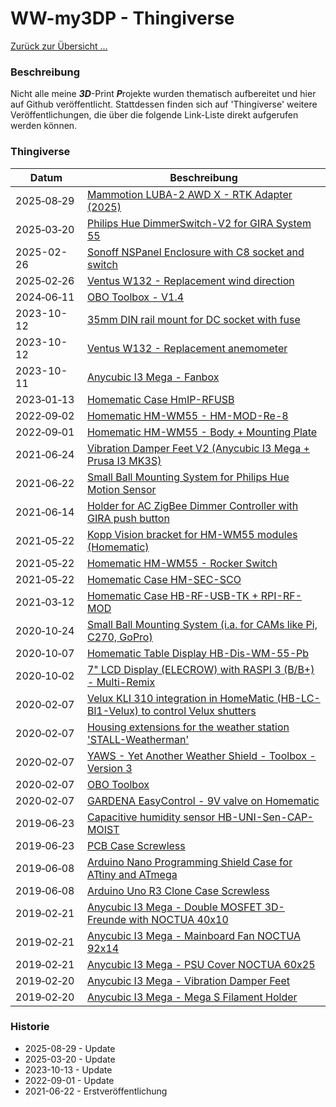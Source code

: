 # WW-my3DP - Thingiverse

[Zurück zur Übersicht ...](../README.md)

### Beschreibung
Nicht alle meine <b>_3D_</b>-Print <b>_P_</b>rojekte wurden thematisch aufbereitet und hier auf Github veröffentlicht. Stattdessen finden sich auf 'Thingiverse' weitere Veröffentlichungen, die über die folgende Link-Liste direkt aufgerufen werden können.

### Thingiverse

 | **Datum** | **Beschreibung** |
 | --- | --- |
 | 2025‑08‑29 | [Mammotion LUBA-2 AWD X - RTK Adapter (2025)](https://www.thingiverse.com/thing:7130815) | 
 | 2025‑03‑20 | [Philips Hue DimmerSwitch-V2 for GIRA System 55](https://www.thingiverse.com/thing:6985498) | 
 | 2025-02-26 | [Sonoff NSPanel Enclosure with C8 socket and switch](https://www.thingiverse.com/thing:6962133) |
 | 2025‑02‑26 | [Ventus W132 - Replacement wind direction](https://www.thingiverse.com/thing:6962171) |
 | 2024‑06‑11 | [OBO Toolbox - V1.4](https://www.thingiverse.com/thing:4520450) |
 | 2023-10-12 | [35mm DIN rail mount for DC socket with fuse](https://www.thingiverse.com/thing:6262025) |
 | 2023-10-12 | [Ventus W132 - Replacement anemometer](https://www.thingiverse.com/thing:6261761) |
 | 2023-10-11 | [Anycubic I3 Mega - Fanbox](https://www.thingiverse.com/thing:6258936) |
 | 2023‑01‑13 | [Homematic Case HmIP-RFUSB](https://www.thingiverse.com/thing:5785914) |
 | 2022‑09‑02 | [Homematic HM-WM55 - HM-MOD-Re-8](https://www.thingiverse.com/thing:5491839) |
 | 2022‑09‑01 | [Homematic HM-WM55 - Body + Mounting Plate](https://www.thingiverse.com/thing:5490797) |
 | 2021‑06‑24 | [Vibration Damper Feet V2 (Anycubic I3 Mega + Prusa I3 MK3S)](https://www.thingiverse.com/thing:4893231) |
 | 2021‑06‑22 | [Small Ball Mounting System for Philips Hue Motion Sensor](https://www.thingiverse.com/thing:4891655) |
 | 2021‑06‑14 | [Holder for AC ZigBee Dimmer Controller with GIRA push button](https://www.thingiverse.com/thing:4885663) |
 | 2021‑05‑22 | [Kopp Vision bracket for HM-WM55 modules (Homematic)](https://www.thingiverse.com/thing:4866383) |
 | 2021‑05‑22 | [Homematic HM-WM55 - Rocker Switch](https://www.thingiverse.com/thing:4866261) |
 | 2021‑05‑22 | [Homematic Case HM-SEC-SCO](https://www.thingiverse.com/thing:4866144) |
 | 2021‑03‑12 | [Homematic Case HB-RF-USB-TK + RPI-RF-MOD](https://www.thingiverse.com/thing:4763356) |
 | 2020‑10‑24 | [Small Ball Mounting System (i.a. for CAMs like Pi, C270, GoPro)](https://www.thingiverse.com/thing:4632571) |
 | 2020‑10‑07 | [Homematic Table Display HB-Dis-WM-55-Pb](https://www.thingiverse.com/thing:4617250) |
 | 2020‑10‑02 | [7" LCD Display (ELECROW) with RASPI 3 (B/B+) - Multi-Remix](https://www.thingiverse.com/thing:4612776) |
 | 2020‑02‑07 | [Velux KLI 310 integration in HomeMatic (HB-LC-Bl1-Velux) to control Velux shutters](https://www.thingiverse.com/thing:4552342) |
 | 2020‑02‑07 | [Housing extensions for the weather station 'STALL-Weatherman'](https://www.thingiverse.com/thing:4523028) |
 | 2020‑02‑07 | [YAWS - Yet Another Weather Shield - Toolbox - Version 3](https://www.thingiverse.com/thing:4522512) |
 | 2020‑02‑07 | [OBO Toolbox](https://www.thingiverse.com/thing:4520450) |
 | 2020‑02‑07 | [GARDENA EasyControl - 9V valve on Homematic](https://www.thingiverse.com/thing:4148094) |
 | 2019‑06‑23 | [Capacitive humidity sensor HB-UNI-Sen-CAP-MOIST](https://www.thingiverse.com/thing:4147410) |
 | 2019‑06‑23 | [PCB Case Screwless](https://www.thingiverse.com/thing:3708610) |
 | 2019‑06‑08 | [Arduino Nano Programming Shield Case for ATtiny and ATmega](https://www.thingiverse.com/thing:3678573) |
 | 2019‑06‑08 | [Arduino Uno R3 Clone Case Screwless](https://www.thingiverse.com/thing:3678371) |
 | 2019‑02‑21 | [Anycubic I3 Mega - Double MOSFET 3D-Freunde with NOCTUA 40x10](https://www.thingiverse.com/thing:3441580) |
 | 2019‑02‑21 | [Anycubic I3 Mega - Mainboard Fan NOCTUA 92x14](https://www.thingiverse.com/thing:3441556) |
 | 2019‑02‑21 | [Anycubic I3 Mega - PSU Cover NOCTUA 60x25](https://www.thingiverse.com/thing:3441468) |
 | 2019‑02‑20 | [Anycubic I3 Mega - Vibration Damper Feet](https://www.thingiverse.com/thing:3440488) |
 | 2019‑02‑20 | [Anycubic I3 Mega - Mega S Filament Holder](https://www.thingiverse.com/thing:3440835) |

### Historie
- 2025-08-29 - Update
- 2025-03-20 - Update
- 2023-10-13 - Update
- 2022-09-01 - Update
- 2021-06-22 - Erstveröffentlichung
